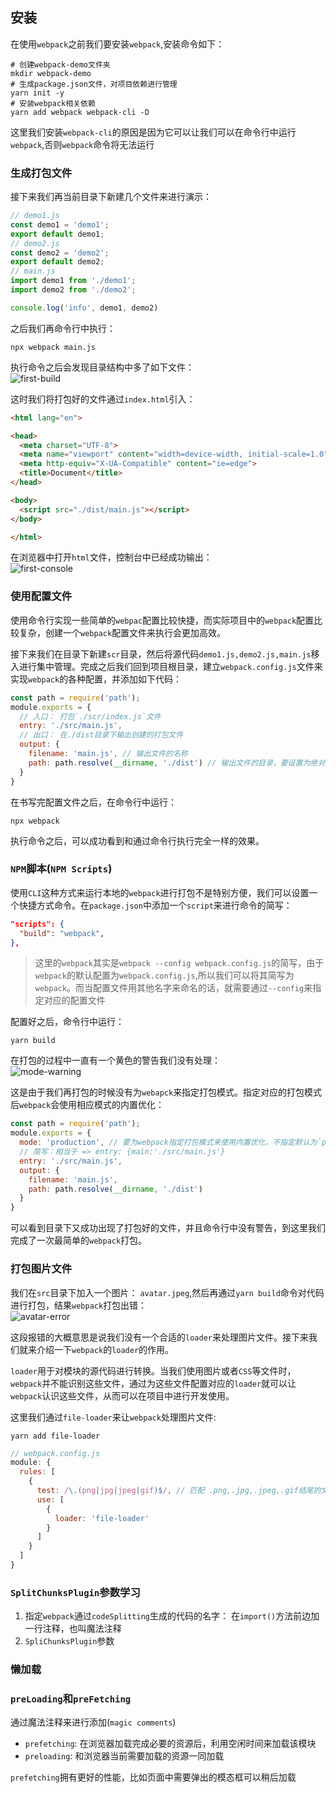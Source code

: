 ## 安装
在使用`webpack`之前我们要安装`webpack`,安装命令如下：  
```npm
# 创建webpack-demo文件夹
mkdir webpack-demo
# 生成package.json文件，对项目依赖进行管理
yarn init -y
# 安装webpack相关依赖
yarn add webpack webpack-cli -D
```
这里我们安装`webpack-cli`的原因是因为它可以让我们可以在命令行中运行`webpack`,否则`webpack`命令将无法运行

### 生成打包文件

接下来我们再当前目录下新建几个文件来进行演示：  
```js
// demo1.js
const demo1 = 'demo1';
export default demo1;
// demo2.js
const demo2 = 'demo2';
export default demo2;
// main.js
import demo1 from './demo1';
import demo2 from './demo2';

console.log('info', demo1, demo2)
```

之后我们再命令行中执行：  
```npm
npx webpack main.js
```
执行命令之后会发现目录结构中多了如下文件：  
![first-build](../screenshots/first-build.png)

这时我们将打包好的文件通过`index.html`引入：  
```html
<html lang="en">

<head>
  <meta charset="UTF-8">
  <meta name="viewport" content="width=device-width, initial-scale=1.0">
  <meta http-equiv="X-UA-Compatible" content="ie=edge">
  <title>Document</title>
</head>

<body>
  <script src="./dist/main.js"></script>
</body>

</html>
```

在浏览器中打开`html`文件，控制台中已经成功输出：  
![first-console](../screenshots/first-console.png)

### 使用配置文件
使用命令行实现一些简单的`webpac`配置比较快捷，而实际项目中的`webpack`配置比较复杂，创建一个`webpack`配置文件来执行会更加高效。

接下来我们在目录下新建`scr`目录，然后将源代码`demo1.js,demo2.js,main.js`移入进行集中管理。完成之后我们回到项目根目录，建立`webpack.config.js`文件来实现`webpack`的各种配置，并添加如下代码：  
```js
const path = require('path');
module.exports = {
  // 入口： 打包`./scr/index.js`文件
  entry: './src/main.js',
  // 出口： 在./dist目录下输出创建的打包文件
  output: {
    filename: 'main.js', // 输出文件的名称
    path: path.resolve(__dirname, './dist') // 输出文件的目录，要设置为绝对路径
  }
}
```

在书写完配置文件之后，在命令行中运行：  
```npm
npx webpack
```

执行命令之后，可以成功看到和通过命令行执行完全一样的效果。

### `NPM`脚本(`NPM Scripts`)
使用`CLI`这种方式来运行本地的`webpack`进行打包不是特别方便，我们可以设置一个快捷方式命令。在`package.json`中添加一个`script`来进行命令的简写：  
```json
"scripts": {
  "build": "webpack",
},
```
> 这里的`webpack`其实是`webpack --config webpack.config.js`的简写，由于`webpack`的默认配置为`webpack.config.js`,所以我们可以将其简写为`webpack`。而当配置文件用其他名字来命名的话，就需要通过`--config`来指定对应的配置文件

配置好之后，命令行中运行：  
```npm
yarn build
```

在打包的过程中一直有一个黄色的警告我们没有处理：  
![mode-warning](../screenshots/mode-warning.png)

这是由于我们再打包的时候没有为`webapck`来指定打包模式。指定对应的打包模式后`webpack`会使用相应模式的内置优化：  
```js
const path = require('path');
module.exports = {
  mode: 'production', // 要为webpack指定打包模式来使用内置优化，不指定默认为`production`，但是会在命令行出现黄色警告
  // 简写：相当于 => entry: {main:'./src/main.js'}
  entry: './src/main.js',
  output: {
    filename: 'main.js',
    path: path.resolve(__dirname, './dist')
  }
}
```

可以看到目录下又成功出现了打包好的文件，并且命令行中没有警告，到这里我们完成了一次最简单的`webpack`打包。

### 打包图片文件
我们在`src`目录下加入一个图片： `avatar.jpeg`,然后再通过`yarn build`命令对代码进行打包，结果`webpack`打包出错：  
![avatar-error](../screenshots/avatar-error.png)

这段报错的大概意思是说我们没有一个合适的`loader`来处理图片文件。接下来我们就来介绍一下`webpack`的`loader`的作用。

`loader`用于对模块的源代码进行转换。当我们使用图片或者`CSS`等文件时，`webpack`并不能识别这些文件，通过为这些文件配置对应的`loader`就可以让`webpack`认识这些文件，从而可以在项目中进行开发使用。

这里我们通过`file-loader`来让`webpack`处理图片文件: 
```npm
yarn add file-loader
```
```js
// webpack.config.js
module: {
  rules: [
    {
      test: /\.(png|jpg|jpeg|gif)$/, // 匹配 .png,.jpg,.jpeg,.gif结尾的文件
      use: [
        {
          loader: 'file-loader'
        }
      ]
    }
  ]
}
```

### `SplitChunksPlugin`参数学习

1. 指定`webpack`通过`codeSplitting`生成的代码的名字： 在`import()`方法前边加一行注释，也叫魔法注释
2. `SpliChunksPlugin`参数

### 懒加载
### `preLoading`和`preFetching`
通过魔法注释来进行添加(`magic comments`)

* `prefetching`: 在浏览器加载完成必要的资源后，利用空闲时间来加载该模块
* `preloading`: 和浏览器当前需要加载的资源一同加载

`prefetching`拥有更好的性能，比如页面中需要弹出的模态框可以稍后加载
